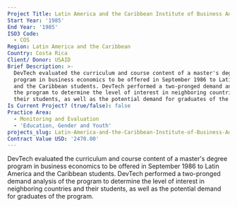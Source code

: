 ```yaml
---
Project Title: Latin America and the Caribbean Institute of Business Administration (INCAE)
Start Year: '1985'
End Year: '1985'
ISO3 Code:
  - COS
Region: Latin America and the Caribbean
Country: Costa Rica
Client/ Donor: USAID
Brief Description: >-
  DevTech evaluated the curriculum and course content of a master's degree
  program in business economics to be offered in September 1986 to Latin America
  and the Caribbean students. DevTech performed a two-pronged demand analysis of
  the program to determine the level of interest in neighboring countries and
  their students, as well as the potential demand for graduates of the program.
Is Current Project? (true/false): false
Practice Area:
  - Monitoring and Evaluation
  - 'Education, Gender and Youth'
projects_slug: Latin-America-and-the-Caribbean-Institute-of-Business-Administration-(INCAE)
Contract Value USD: '2470.00'
---
```

DevTech evaluated the curriculum and course content of a master's degree program in business economics to be offered in September 1986 to Latin America and the Caribbean students. DevTech performed a two-pronged demand analysis of the program to determine the level of interest in neighboring countries and their students, as well as the potential demand for graduates of the program.